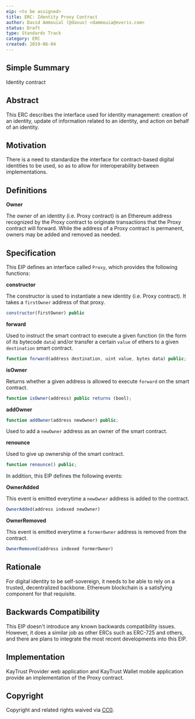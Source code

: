 ```yaml
---
eip: <to be assigned>
title: ERC: Identity Proxy Contract
author: David Ammouial (@davux) <dammouia@everis.com>
status: Draft
type: Standards Track
category: ERC
created: 2019-06-04
---
```


## Simple Summary
Identity contract

## Abstract
This ERC describes the interface used for identity management: creation of an identity, update of information related to an identity, and action on behalf of an identity.

## Motivation
There is a need to standardize the interface for contract-based digital identities to be used, so as to allow for interoperability between implementations.

## Definitions

**Owner**

The owner of an identity (i.e. Proxy contract) is an Ethereum address recognized by the Proxy contract to originate transactions that the Proxy contract will forward. While the address of a Proxy contract is permanent, owners may be added and removed as needed.

## Specification

This EIP defines an interface called `Proxy`, which provides the following functions:

**constructor**

The constructor is used to instantiate a new identity (i.e. Proxy contract). It takes a `firstOwner` address of that proxy.

```js
constructor(firstOwner) public
```

**forward**

Used to instruct the smart contract to execute a given function (in the form of its bytecode `data`) and/or transfer a certain `value` of ethers to a given `destination` smart contract.

```js
function forward(address destination, uint value, bytes data) public;
```

**isOwner**

Returns whether a given address is allowed to execute `forward` on the smart contract.

```js
function isOwner(address) public returns (bool);
```

**addOwner**
```js
function addOwner(address newOwner) public;
```

Used to add a `newOwner` address as an owner of the smart contract.

**renounce**

Used to give up ownership of the smart contract.

```js
function renounce() public;
```

In addition, this EIP defines the following events:

**OwnerAdded**

This event is emitted everytime a `newOwner` address is added to the contract.

```js
OwnerAdded(address indexed newOwner)
```

**OwnerRemoved**

This event is emitted everytime a `formerOwner` address is removed from the contract.

```js
OwnerRemoved(address indexed formerOwner)
```

## Rationale

For digital identity to be self-sovereign, it needs to be able to rely on a trusted, decentralized backbone. Ethereum blockchain is a satisfying component for that requisite.

## Backwards Compatibility
This EIP doesn't introduce any known backwards compatibility issues. However, it does a similar job as other ERCs such as ERC-725 and others, and there are plans to integrate the most recent developments into this EIP.

## Implementation
KayTrust Provider web application and KayTrust Wallet mobile application provide an implementation of the Proxy contract.

## Copyright
Copyright and related rights waived via [CC0](https://creativecommons.org/publicdomain/zero/1.0/).